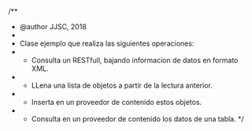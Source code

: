 /**
 * @author JJSC, 2018
 *
 * Clase ejemplo que realiza las siguientes operaciones:
 * - Consulta un RESTfull, bajando informacion de datos en formato XML.
 * - LLena una lista de objetos a partir de la lectura anterior.
 * - Inserta en un proveedor de contenido estos objetos.
 * - Consulta en un proveedor de contenido los datos de una tabla.
 */
